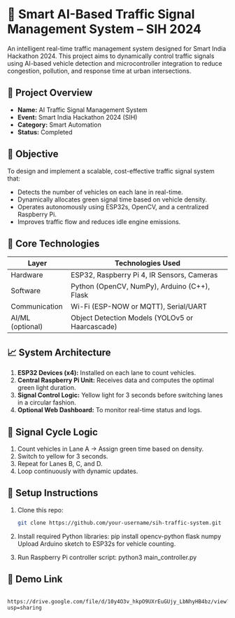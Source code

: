# 🚦 Smart AI-Based Traffic Signal Management System – SIH 2024

An intelligent real-time traffic management system designed for Smart India Hackathon 2024. This project aims to dynamically control traffic signals using AI-based vehicle detection and microcontroller integration to reduce congestion, pollution, and response time at urban intersections.

## 🔧 Project Overview

- **Name:** AI Traffic Signal Management System
- **Event:** Smart India Hackathon 2024 (SIH)
- **Category:** Smart Automation
- **Status:** Completed

## 🎯 Objective

To design and implement a scalable, cost-effective traffic signal system that:
- Detects the number of vehicles on each lane in real-time.
- Dynamically allocates green signal time based on vehicle density.
- Operates autonomously using ESP32s, OpenCV, and a centralized Raspberry Pi.
- Improves traffic flow and reduces idle engine emissions.

## 🧠 Core Technologies

| Layer         | Technologies Used                             |
|--------------|------------------------------------------------|
| Hardware      | ESP32, Raspberry Pi 4, IR Sensors, Cameras     |
| Software      | Python (OpenCV, NumPy), Arduino (C++), Flask   |
| Communication | Wi-Fi (ESP-NOW or MQTT), Serial/UART           |
| AI/ML (optional) | Object Detection Models (YOLOv5 or Haarcascade) |

## 📈 System Architecture

1. **ESP32 Devices (x4):** Installed on each lane to count vehicles.
2. **Central Raspberry Pi Unit:** Receives data and computes the optimal green light duration.
3. **Signal Control Logic:** Yellow light for 3 seconds before switching lanes in a circular fashion.
4. **Optional Web Dashboard:** To monitor real-time status and logs.

## 🔄 Signal Cycle Logic

1. Count vehicles in Lane A → Assign green time based on density.
2. Switch to yellow for 3 seconds.
3. Repeat for Lanes B, C, and D.
4. Loop continuously with dynamic updates.

## 🚀 Setup Instructions

1. Clone this repo:
   ```bash
   git clone https://github.com/your-username/sih-traffic-system.git

2. Install required Python libraries:
    pip install opencv-python flask numpy
    Upload Arduino sketch to ESP32s for vehicle counting.

3. Run Raspberry Pi controller script:
     python3 main_controller.py

## 🔄 Demo Link
      https://drive.google.com/file/d/10y4O3v_hkpO9UXrEuGUjy_LbNhyHB4bz/view?usp=sharing
